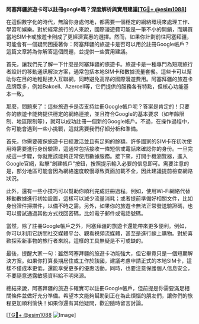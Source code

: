 **阿塞拜疆旅遊卡可以註冊google嗎？深度解析與實用建議[[TG💪+ @esim1088](https://t.me/s/esim1088)]**

在這個數字化的時代，無論你身處何地，都需要一個穩定的網絡環境來處理工作、學習和娛樂。對於經常旅行的人來說，國際漫遊費可能是一筆不小的開銷，而購買當地SIM卡或旅遊卡則成了更經濟實惠的選擇。然而，如果你計劃前往阿塞拜疆，可能會有一個疑問困擾著你：阿塞拜疆的旅遊卡是否可以用於註冊Google帳戶？這篇文章將為你解答這個問題，並提供一些實用建議。

首先，讓我們先了解一下什麼是阿塞拜疆的旅遊卡。旅遊卡是一種專門為短期旅行者設計的移動通訊解決方案，通常包括本地SIM卡和數據流量套餐。這些卡可以幫助你在目的地輕鬆接入互聯網，同時避免高昂的國際漫遊費用。阿塞拜疆的旅遊卡品牌眾多，例如Bakcell、Azercell等，它們提供的服務各有特點，但核心功能基本一致。

那麼，問題來了：這些旅遊卡是否支持註冊Google帳戶呢？答案是肯定的！只要你的旅遊卡能夠提供穩定的網絡連接，並且符合Google的基本要求（如年齡限制、地區限制等），就可以成功註冊一個新的Google帳戶。不過，在操作過程中，你可能會遇到一些小挑戰，這就需要我們仔細分析和準備。

首先，你需要確保旅遊卡已經激活並且有足夠的餘額。許多國家的SIM卡在初次使用時需要進行身份驗證，這通常包括接收一條短信或電話來確認你的身份。一旦完成這一步驟，你就應該能夠正常使用數據服務。接下來，打開手機瀏覽器，進入Google官網，點擊“創建帳戶”按鈕，按照提示輸入必要的信息即可。需要注意的是，部分地區可能會因為網絡速度較慢導致頁面加載不全，因此建議提前檢查網路狀況。

此外，還有一些小技巧可以幫助你順利完成註冊過程。例如，使用Wi-Fi網絡代替移動數據進行初始設置，這樣可以減少流量消耗；或者提前準備好相關文件，比如身份證件掃描件，以備不時之需。另外，如果你的旅遊卡無法正常發送驗證碼，也可以嘗試通過其他方式找回密碼，比如電子郵件或電話號碼。

當然，除了註冊Google帳戶之外，阿塞拜疆的旅遊卡還能帶來更多便利。例如，你可以利用它訪問社交媒體平台、觀看視頻流媒體，甚至是進行線上購物。對於喜歡探索新事物的旅行者來說，這樣的工具無疑是不可或缺的。

最後，提醒大家一句：雖然阿塞拜疆的旅遊卡功能強大，但它畢竟只是一個短期解決方案。如果你打算長期居住或工作於該國，建議考慮申請正式的本地SIM卡，這樣不僅成本更低，還能享受更多的優惠活動。同時，也要注意保護個人信息安全，不要隨意透露敏感資料給不明來源。

總結來說，阿塞拜疆的旅遊卡確實可以註冊Google帳戶，但前提是你需要滿足相關條件並做好充分準備。希望本文能夠幫助到正在為此煩惱的朋友們，讓你們的旅程更加順利愉快！如果你還有其他疑問，歡迎隨時留言討論。

[[TG💪+ @esim1088](https://t.me/s/esim1088) ![Image](https://i.postimg.cc/4NQfJmqS/Snipaste-2025-05-13-00-14-12.png)]